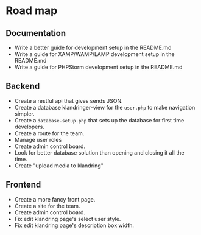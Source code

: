 # Road map
## Documentation
* Write a better guide for development setup in the README.md
* Write a guide for XAMP/WAMP/LAMP development setup in the README.md
* Write a guide for PHPStorm development setup in the README.md

## Backend
* Create a restful api that gives sends JSON.
* Create a database klandringer-view for the `user.php` to make navigation simpler.
* Create a `database-setup.php` that sets up the database for first time developers.
* Create a route for the team.
* Manage user roles
* Create admin control board.
* Look for better database solution than opening and closing it all the time.
* Create "upload media to klandring"

## Frontend
* Create a more fancy front page.
* Create a site for the team.
* Create admin control board.
* Fix edit klandring page's select user style.
* Fix edit klandring page's description box width.